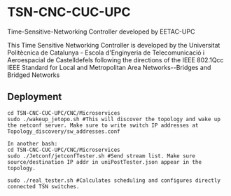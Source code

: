# TSN-CNC-CUC-UPC
Time-Sensitive-Networking Controller developed by EETAC-UPC

This Time Sensitive Networking Controller is developed by the Universitat Politècnica de Catalunya - Escola d'Enginyeria de Telecomunicació i Aeroespacial de Castelldefels following the directions of the IEEE 802.1Qcc IEEE Standard for Local and Metropolitan Area Networks--Bridges and Bridged Networks

## Deployment
```
cd TSN-CNC-CUC-UPC/CNC/Microservices
sudo ./wakeup_jetopo.sh #This will discover the topology and wake up the netconf server. Make sure to write switch IP addresses at Topology_discovery/sw_addresses.conf

In another bash:
cd TSN-CNC-CUC-UPC/CNC/Microservices
sudo ./Jetconf/jetconfTester.sh #Send stream list. Make sure source/destination IP addr in uniPostTester.json appear in the topology.

sudo ./real_tester.sh #Calculates scheduling and configures directly connected TSN switches.

```

